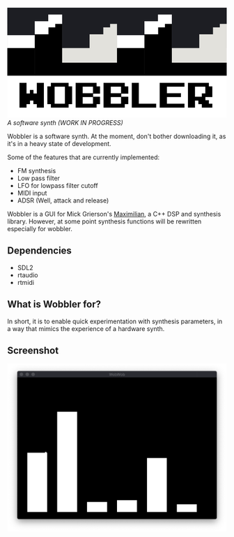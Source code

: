 ![](wobbler.png)
*A software synth (WORK IN PROGRESS)*

Wobbler is a software synth. At the moment, don't bother downloading it, as it's in a heavy state of development.

Some of the features that are currently implemented: 
* FM synthesis
* Low pass filter
* LFO for lowpass filter cutoff
* MIDI input
* ADSR (Well, attack and release)

Wobbler is a GUI for Mick Grierson's [Maximilian](https://github.com/micknoise/Maximilian), a C++ DSP and synthesis library. However, at some point synthesis functions will be rewritten especially for wobbler.

## Dependencies 
* SDL2
* rtaudio
* rtmidi 

## What is Wobbler for?
In short, it is to enable quick experimentation with synthesis parameters, in a way that mimics the experience of a hardware synth.

## Screenshot
![](screenshot.png)
